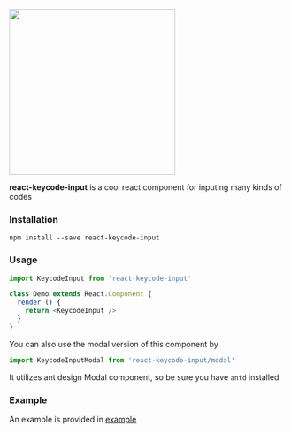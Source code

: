 <img src="https://github.com/rallets-network/react-keycode-input/raw/master/screenshot/screen.png" width="300px" />

**react-keycode-input** is a cool react component for inputing many kinds of codes

### Installation

```
npm install --save react-keycode-input
```

### Usage

```js
import KeycodeInput from 'react-keycode-input'

class Demo extends React.Component {
  render () {
    return <KeycodeInput />
  }
}
```

You can also use the modal version of this component by

```js
import KeycodeInputModal from 'react-keycode-input/modal'
```

It utilizes ant design Modal component, so be sure you have `antd` installed


### Example

An example is provided in [example](https://github.com/rallets-network/react-keycode-input/tree/master/example)
